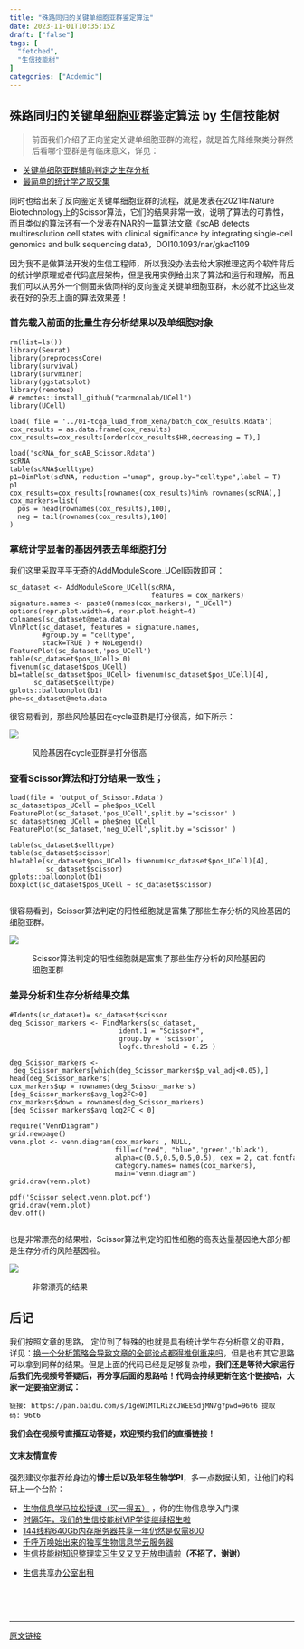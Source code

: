 ```yaml
---
title: "殊路同归的关键单细胞亚群鉴定算法"
date: 2023-11-01T10:35:15Z
draft: ["false"]
tags: [
  "fetched",
  "生信技能树"
]
categories: ["Acdemic"]
---
```

殊路同归的关键单细胞亚群鉴定算法 by 生信技能树
------
<div><section data-tool="mdnice编辑器" data-website="https://www.mdnice.com"><blockquote data-tool="mdnice编辑器"><p>前面我们介绍了正向鉴定关键单细胞亚群的流程，就是首先降维聚类分群然后看哪个亚群是有临床意义，详见：</p></blockquote><ul data-tool="mdnice编辑器"><li><section><a href="https://mp.weixin.qq.com/s?__biz=MzAxMDkxODM1Ng==&amp;mid=2247526007&amp;idx=1&amp;sn=cf7e7a308ea1b968a36f7921d8aa6462&amp;scene=21#wechat_redirect" data-linktype="2">关键单细胞亚群辅助判定之生存分析</a></section></li><li><section><a href="https://mp.weixin.qq.com/s?__biz=MzAxMDkxODM1Ng==&amp;mid=2247526014&amp;idx=2&amp;sn=56f7e054b33d14e344454fd991459270&amp;scene=21#wechat_redirect" data-linktype="2">最简单的统计学之取交集</a></section></li></ul><p data-tool="mdnice编辑器">同时也给出来了反向鉴定关键单细胞亚群的流程，就是发表在2021年Nature Biotechnology上的Scissor算法，它们的结果非常一致，说明了算法的可靠性，而且类似的算法还有一个发表在NAR的一篇算法文章《scAB detects multiresolution cell states with clinical significance by integrating single-cell genomics and bulk sequencing data》，DOI10.1093/nar/gkac1109</p><p data-tool="mdnice编辑器">因为我不是做算法开发的生信工程师，所以我没办法去给大家推理这两个软件背后的统计学原理或者代码底层架构，但是我用实例给出来了算法和运行和理解，而且我们可以从另外一个侧面来做同样的反向鉴定关键单细胞亚群，未必就不比这些发表在好的杂志上面的算法效果差！</p><h3 data-tool="mdnice编辑器"><span></span>首先载入前面的批量生存分析结果以及单细胞对象<span></span></h3><pre data-tool="mdnice编辑器"><span></span><code>rm(list=ls())<br><span>library</span>(Seurat)<br><span>library</span>(preprocessCore)<br><span>library</span>(survival)<br><span>library</span>(survminer) <br><span>library</span>(ggstatsplot) <br><span>library</span>(remotes)<br><span># remotes::install_github("carmonalab/UCell")</span><br><span>library</span>(UCell)<br><br>load( file = <span>'../01-tcga_luad_from_xena/batch_cox_results.Rdata'</span>)<br>cox_results = as.data.frame(cox_results)<br>cox_results=cox_results[order(cox_results$HR,decreasing = <span>T</span>),]<br><br>load(<span>'scRNA_for_scAB_Scissor.Rdata'</span>)<br>scRNA<br>table(scRNA$celltype)<br>p1=DimPlot(scRNA, reduction =<span>"umap"</span>, group.by=<span>"celltype"</span>,label = <span>T</span>)<br>p1<br>cox_results=cox_results[rownames(cox_results)%<span>in</span>% rownames(scRNA),]<br>cox_markers=list(<br>  pos = head(rownames(cox_results),<span>100</span>),<br>  neg = tail(rownames(cox_results),<span>100</span>)<br>)<br></code></pre><h3 data-tool="mdnice编辑器"><span></span>拿统计学显著的基因列表去单细胞打分<span></span></h3><p data-tool="mdnice编辑器">我们这里采取平平无奇的AddModuleScore_UCell函数即可：</p><pre data-tool="mdnice编辑器"><span></span><code>sc_dataset &lt;- AddModuleScore_UCell(scRNA, <br>                                   features = cox_markers) <br>signature.names &lt;- paste0(names(cox_markers), <span>"_UCell"</span>) <br>options(repr.plot.width=<span>6</span>, repr.plot.height=<span>4</span>)<br>colnames(sc_dataset@meta.data)<br>VlnPlot(sc_dataset, features = signature.names, <br>        <span>#group.by = "celltype", </span><br>        stack=<span>TRUE</span> ) + NoLegend()<br>FeaturePlot(sc_dataset,<span>'pos_UCell'</span>)<br>table(sc_dataset$pos_UCell&gt; <span>0</span>)<br>fivenum(sc_dataset$pos_UCell)<br>b1=table(sc_dataset$pos_UCell&gt; fivenum(sc_dataset$pos_UCell)[<span>4</span>],<br>      sc_dataset$celltype)<br>gplots::balloonplot(b1)<br>phe=sc_dataset@meta.data<br></code></pre><p data-tool="mdnice编辑器">很容易看到，那些风险基因在cycle亚群是打分很高，如下所示：</p><p><img data-galleryid="" data-ratio="0.4981481481481482" data-s="300,640" data-src="https://mmbiz.qpic.cn/mmbiz_png/cZNhZQ6j4wyPx7pVCAJJdEGjTianD2vZFycicoMDfKd19tHQ4APelibUT8PR4xvNHWy0VaHy3diczyAYOdqqzFftlg/640?wx_fmt=png" data-type="png" data-w="1080" src="https://mmbiz.qpic.cn/mmbiz_png/cZNhZQ6j4wyPx7pVCAJJdEGjTianD2vZFycicoMDfKd19tHQ4APelibUT8PR4xvNHWy0VaHy3diczyAYOdqqzFftlg/640?wx_fmt=png"></p><figure data-tool="mdnice编辑器"><figcaption>风险基因在cycle亚群是打分很高</figcaption></figure><h3 data-tool="mdnice编辑器"><span></span>查看Scissor算法和打分结果一致性；<span></span></h3><pre data-tool="mdnice编辑器"><span></span><code>load(file = <span>'output_of_Scissor.Rdata'</span>)  <br>sc_dataset<span>$pos_UCell</span> = phe<span>$pos_UCell</span><br>FeaturePlot(sc_dataset,<span>'pos_UCell'</span>,split.by =<span>'scissor'</span> )<br>sc_dataset<span>$neg_UCell</span> = phe<span>$neg_UCell</span><br>FeaturePlot(sc_dataset,<span>'neg_UCell'</span>,split.by =<span>'scissor'</span> )<br><br>table(sc_dataset<span>$celltype</span>)<br>table(sc_dataset<span>$scissor</span>)<br>b1=table(sc_dataset<span>$pos_UCell</span>&gt; fivenum(sc_dataset<span>$pos_UCell</span>)[4],<br>         sc_dataset<span>$scissor</span>)<br>gplots::balloonplot(b1)<br>boxplot(sc_dataset<span>$pos_UCell</span> ~ sc_dataset<span>$scissor</span>)<br><br></code></pre><p data-tool="mdnice编辑器">很容易看到，Scissor算法判定的阳性细胞就是富集了那些生存分析的风险基因的细胞亚群。</p><p><img data-galleryid="" data-ratio="0.46296296296296297" data-s="300,640" data-src="https://mmbiz.qpic.cn/mmbiz_png/cZNhZQ6j4wyPx7pVCAJJdEGjTianD2vZFO87iayFLceWyiavjofeaByQfDUQBw5tJckTzSfSdCD21J8CG6YdylB8w/640?wx_fmt=png" data-type="png" data-w="1080" src="https://mmbiz.qpic.cn/mmbiz_png/cZNhZQ6j4wyPx7pVCAJJdEGjTianD2vZFO87iayFLceWyiavjofeaByQfDUQBw5tJckTzSfSdCD21J8CG6YdylB8w/640?wx_fmt=png"></p><figure data-tool="mdnice编辑器"><figcaption>Scissor算法判定的阳性细胞就是富集了那些生存分析的风险基因的细胞亚群</figcaption></figure><h3 data-tool="mdnice编辑器"><span></span>差异分析和生存分析结果交集<span></span></h3><pre data-tool="mdnice编辑器"><span></span><code><span>#Idents(sc_dataset)= sc_dataset$scissor </span><br>deg_Scissor_markers &lt;- FindMarkers(sc_dataset, <br>                           ident.1 = <span>"Scissor+"</span>, <br>                           group.by = <span>'scissor'</span>, <br>                           logfc.threshold = <span>0.25</span> )<br><br>deg_Scissor_markers &lt;- deg_Scissor_markers[which(deg_Scissor_markers$p_val_adj&lt;<span>0.05</span>),]<br>head(deg_Scissor_markers)<br>cox_markers$up = rownames(deg_Scissor_markers)[deg_Scissor_markers$avg_log2FC&gt;<span>0</span>]<br>cox_markers$down = rownames(deg_Scissor_markers)[deg_Scissor_markers$avg_log2FC &lt; <span>0</span>]<br><br><span>require</span>(<span>"VennDiagram"</span>)<br>grid.newpage()<br>venn.plot &lt;- venn.diagram(cox_markers , <span>NULL</span>,<br>                          fill=c(<span>"red"</span>, <span>"blue"</span>,<span>'green'</span>,<span>'black'</span>),<br>                          alpha=c(<span>0.5</span>,<span>0.5</span>,<span>0.5</span>,<span>0.5</span>), cex = <span>2</span>, cat.fontface=<span>4</span>,<br>                          category.names= names(cox_markers),<br>                          main=<span>"venn.diagram"</span>)<br>grid.draw(venn.plot)<br><br>pdf(<span>'Scissor_select.venn.plot.pdf'</span>)<br>grid.draw(venn.plot)<br>dev.off()<br><br></code></pre><p data-tool="mdnice编辑器">也是非常漂亮的结果啦，Scissor算法判定的阳性细胞的高表达量基因绝大部分都是生存分析的风险基因啦。</p><p><img data-galleryid="" data-ratio="0.48518518518518516" data-s="300,640" data-src="https://mmbiz.qpic.cn/mmbiz_png/cZNhZQ6j4wyPx7pVCAJJdEGjTianD2vZFYLjrTrv43mhWE4vGJvibPIBlsKBrm9mRB9oJMib3PvKSxAibaVTKI7xIg/640?wx_fmt=png" data-type="png" data-w="1080" src="https://mmbiz.qpic.cn/mmbiz_png/cZNhZQ6j4wyPx7pVCAJJdEGjTianD2vZFYLjrTrv43mhWE4vGJvibPIBlsKBrm9mRB9oJMib3PvKSxAibaVTKI7xIg/640?wx_fmt=png"></p><figure data-tool="mdnice编辑器"><figcaption>非常漂亮的结果</figcaption></figure></section><h2 data-tool="mdnice编辑器">后记</h2><p data-tool="mdnice编辑器">我们按照文章的思路， 定位到了特殊的也就是具有统计学生存分析意义的亚群，详见：<a href="https://mp.weixin.qq.com/s?__biz=MzAxMDkxODM1Ng==&amp;mid=2247525924&amp;idx=1&amp;sn=aaa305d856a835adda2f842840b96ec2&amp;scene=21#wechat_redirect" data-linktype="2">换一个分析策略会导致文章的全部论点都得推倒重来吗</a>，但是也有其它思路可以拿到同样的结果。但是上面的代码已经是足够复杂啦，<strong>我们还是等待大家运行后我们先视频号答疑后，再分享后面的思路哈！代码会持续更新在这个链接哈，大家一定要抽空测试：</strong></p><pre data-tool="mdnice编辑器"><span></span><code>链接: https://pan.baidu.com/s/1geW1MTLRizcJWEESdjMN7g?<span>pwd</span>=96t6 提取码: 96t6<br></code></pre><p data-tool="mdnice编辑器"><strong>我们会在视频号直播互动答疑，欢迎预约我们的直播链接！</strong></p><section><mp-common-videosnap data-pluginname="mpvideosnap" data-headimgurl="https://wx.qlogo.cn/finderhead/PiajxSqBRaEI7scvWIPdECSfnUpSjTib9Y7RI14r1VVzxaA57PjcCERw/0" data-username="v2_060000231003b20faec8c7e1881bcad2ca06ec35b07788412aec898c89eb1e34f9a354475e8c@finder" data-nickname="生信技能树" data-desc="将在11月01日 18:00 直播" data-livewording="预约" data-intro="单细胞+生存分析" data-type="live" data-status="0" data-noticeid="finderlivenotice-v2_060000231003b20faec8c7e1881bcad2ca06ec35b07788412aec898c89eb1e34f9a354475e8c@finder-1698583822270546-1422988549" data-isdisabled="0" data-errortips=""></mp-common-videosnap></section><h4 data-tool="mdnice编辑器">文末友情宣传</h4><p data-tool="mdnice编辑器">强烈建议你推荐给身边的<strong>博士后以及年轻生物学PI</strong>，多一点数据认知，让他们的科研上一个台阶：</p><ul data-tool="mdnice编辑器"><li><section><a target="_blank" href="http://mp.weixin.qq.com/s?__biz=MzAxMDkxODM1Ng==&amp;mid=2247526014&amp;idx=1&amp;sn=44afb387fc49b89276386e5182db7bc9&amp;chksm=9b4b26c5ac3cafd35616b2fe9df7fea664e59d75e9970feb322a477beb222ac023f7daebb3dc&amp;scene=21#wechat_redirect" textvalue="生物信息学马拉松授课（买一得‍五）" linktype="text" imgurl="" imgdata="null" data-itemshowtype="0" tab="innerlink" data-linktype="2" hasload="1">生物信息学马拉松授课（买一得五）</a> ，你的生物信息学入门课</section></li><li><section><a target="_blank" href="http://mp.weixin.qq.com/s?__biz=MzAxMDkxODM1Ng==&amp;mid=2247524148&amp;idx=1&amp;sn=7806da6feb41a36493c519c1cfc1d3ac&amp;chksm=9b4bdf8fac3c569960369602f1ef26639cb366b250f233b2297d1f059471c0458335bfc0b829&amp;scene=21#wechat_redirect" textvalue="时隔5年，我们的生信技能树VIP学徒继续招生啦" linktype="text" imgurl="" imgdata="null" data-itemshowtype="0" tab="innerlink" data-linktype="2" hasload="1">时隔5年，我们的生信技能树VIP学徒继续招生啦</a><br></section></li><li><section><a target="_blank" href="http://mp.weixin.qq.com/s?__biz=MzAxMDkxODM1Ng==&amp;mid=2247522831&amp;idx=2&amp;sn=1744efdf428465425a145ff3a982198b&amp;chksm=9b4bdab4ac3c53a28fbecbbff4f254f470b54a7a20468bb753b295b930315e1ec45bcbabc10b&amp;scene=21#wechat_redirect" textvalue="144线程640Gb内存服务器共享一年‍仍然是仅需800" linktype="text" imgurl="" imgdata="null" data-itemshowtype="0" tab="innerlink" data-linktype="2" hasload="1">144线程640Gb内存服务器共享一年仍然是仅需800</a></section></li><li><section><a target="_blank" href="http://mp.weixin.qq.com/s?__biz=MzAxMDkxODM1Ng==&amp;mid=2247519765&amp;idx=1&amp;sn=ce5a8c8182f854c88043059f8c2cb9ff&amp;chksm=9b4bceaeac3c47b88c19941d43dbb1401f3a92206481a0afc41159927868199643f795d62a7e&amp;scene=21#wechat_redirect" textvalue="千呼万唤始出来的独享生物信息学云服务器" linktype="text" imgurl="" imgdata="null" data-itemshowtype="0" tab="innerlink" data-linktype="2" hasload="1">千呼万唤始出来的独享生物信息学云服务器</a></section></li><li><section><a target="_blank" href="http://mp.weixin.qq.com/s?__biz=MzAxMDkxODM1Ng==&amp;mid=2247519765&amp;idx=1&amp;sn=ce5a8c8182f854c88043059f8c2cb9ff&amp;chksm=9b4bceaeac3c47b88c19941d43dbb1401f3a92206481a0afc41159927868199643f795d62a7e&amp;scene=21#wechat_redirect" textvalue="千呼万唤始出来的独享生物信息学云服务器" linktype="text" imgurl="" imgdata="null" data-itemshowtype="0" tab="innerlink" data-linktype="2" hasload="1"></a><a target="_blank" href="http://mp.weixin.qq.com/s?__biz=MzAxMDkxODM1Ng==&amp;mid=2247524275&amp;idx=1&amp;sn=fa592ee29f636f34387491d0fceadd8e&amp;chksm=9b4bdf08ac3c561e0881974b3817beb0a0e514dc1a8df4c34c2b6653da6fa78e09acb03c70c2&amp;scene=21#wechat_redirect" textvalue="生信技能树知识整理实习生又又又开放申请啦" linktype="text" imgurl="" imgdata="null" data-itemshowtype="0" tab="innerlink" data-linktype="2" hasload="1">生信技能树知识整理实习生又又又开放申请啦</a><span><strong>（不招了，谢谢）</strong></span></section></li><li><p><a target="_blank" href="http://mp.weixin.qq.com/s?__biz=MzAxMDkxODM1Ng==&amp;mid=2247524432&amp;idx=1&amp;sn=5b33b0c6807a9e6939c332c58fabff89&amp;chksm=9b4b20ebac3ca9fdb3d8bfaf2bef5552f64eb70e7fae557cc7197fb1a23b3e8bc31b585bf829&amp;scene=21#wechat_redirect" textvalue="生信共享办公室出租" linktype="text" imgurl="" imgdata="null" data-itemshowtype="0" tab="innerlink" data-linktype="2" hasload="1">生信共享办公室出租</a></p></li></ul><p><br></p><p><br></p><p><mp-style-type data-value="3"></mp-style-type></p></div>  
<hr>
<a href="https://mp.weixin.qq.com/s/aClaAQGbTXAuynTPdYUEdQ",target="_blank" rel="noopener noreferrer">原文链接</a>

